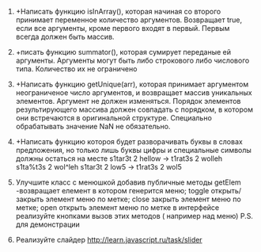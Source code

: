 1. +Написать функцию isInArray(), которая начиная со второго принимает переменное количество аргументов.
  Возвращает true, если все аргументы, кроме первого входят в первый.
  Первым всегда должен быть массив.

1. +писать функцию summator(), которая сумирует переданые ей аргументы.
 Аргументы могут быть либо строкового либо числового типа. Количество их не ограничено

1. +Написать функцию getUnique(arr), которая принимает аргументом неограниченое число аргументов,
и возвращает массив уникальных элементов. Аргумент не должен изменяться.
Порядок элементов результирующего массива должен совпадать с порядком,
в котором они встречаются в оригинальной структуре.
Специально обрабатывать значение NaN не обязательно.

1. +Написать функцию котороя будет разворачивать буквы в словах предложения, но только лишь буквы
цифры и специальные символы должны остаться на месте
s1tar3t 2 hellow  ->  t1rat3s 2 wolleh
s1ta$%r3t 2 hel^low  ->  t1ra$%t3s 2 wol^leh
s1tar3t 2   low5  ->  t1rat3s 2   wol5

1. Улучшите класс с менюшкой добавив публичные методы
getElem -возвращает елемент в котором генерится меню;
toggle открыть/закрыть элемент меню по метке;
close закрыть элемент меню по метке;
open открыть элемент меню по метке
в интерфейсе реализуйте кнопками вызов этих методов ( например над меню)
P.S. для демонстрации

1.  Реализуйте слайдер
 http://learn.javascript.ru/task/slider


